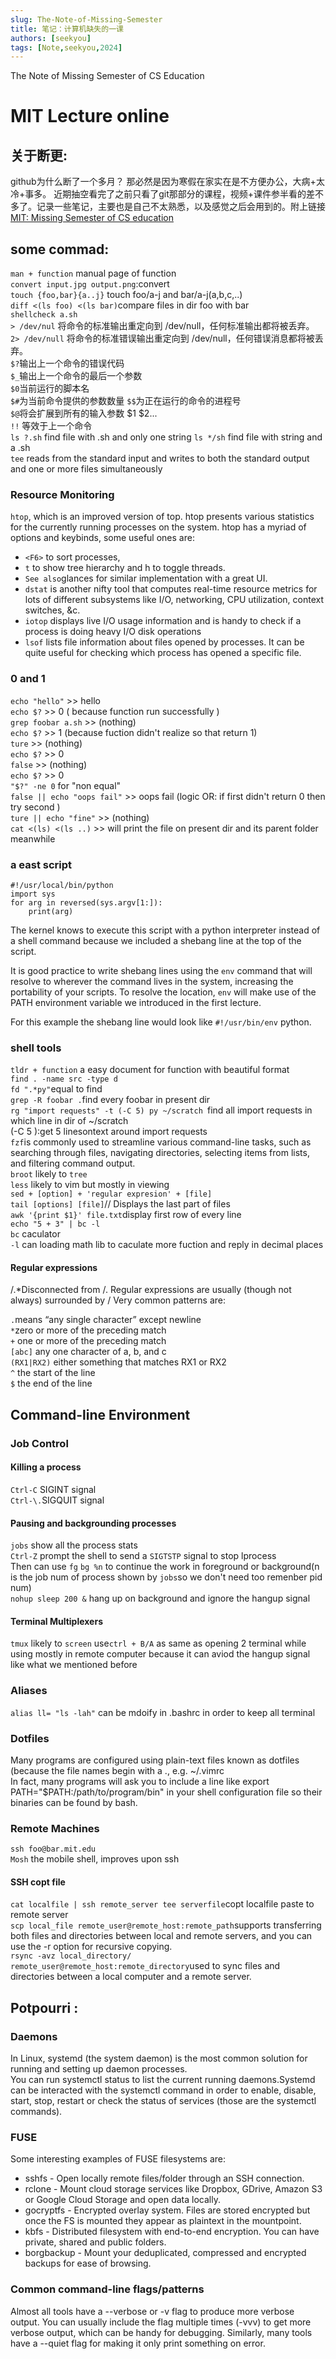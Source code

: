```yaml
---
slug: The-Note-of-Missing-Semester
title: 笔记：计算机缺失的一课
authors: [seekyou]
tags: [Note,seekyou,2024]
---
```

The Note of Missing Semester of CS Education
<!-- truncate -->
# MIT Lecture online 
## 关于断更:
github为什么断了一个多月？ 那必然是因为寒假在家实在是不方便办公，大病+太冷+事多。
近期抽空看完了之前只看了git那部分的课程，视频+课件参半看的差不多了。记录一些笔记，主要也是自己不太熟悉，以及感觉之后会用到的。附上链接[MIT: Missing Semester of CS education](https://openai.com )

## some commad:
`man + function` manual page of function  
`convert input.jpg output.png`:convert  
`touch {foo,bar}{a..j}` touch foo/a-j and bar/a-j(a,b,c,..)  
`diff <(ls foo) <(ls bar)`compare files in dir foo with bar  
`shellcheck a.sh`  
`> /dev/nul` 将命令的标准输出重定向到 /dev/null，任何标准输出都将被丢弃。  
`2> /dev/null` 将命令的标准错误输出重定向到 /dev/null，任何错误消息都将被丢弃。  
`$?`输出上一个命令的错误代码  
`$_`输出上一个命令的最后一个参数  
`$0`当前运行的脚本名  
`$#`为当前命令提供的参数数量
`$$`为正在运行的命令的进程号  
`$@`将会扩展到所有的输入参数 $1 $2...  
`!!` 等效于上一个命令  
`ls ?.sh` find file with .sh and only one string
`ls */sh` find file with string and a .sh  
`tee` reads from the standard input and writes to both the standard output and one or more files simultaneously

### Resource Monitoring
`htop`, which is an improved version of top. htop presents various statistics for the currently running processes on the system. htop has a myriad of options and keybinds, some useful ones are: 
- `<F6>` to sort processes, 
- `t` to show tree hierarchy and h to toggle threads. 
- `See also`glances for similar implementation with a great UI.
- `dstat` is another nifty tool that computes real-time resource metrics for lots of different subsystems like I/O, networking, CPU utilization, context switches, &c.
- `iotop` displays live I/O usage information and is handy to check if a process is doing heavy I/O disk operations
- `lsof` lists file information about files opened by processes. It can be quite useful for checking which process has opened a specific file.
### 0 and 1

`echo "hello"` >> hello  
`echo $?` >> 0 ( because function run successfully )  
`grep foobar a.sh` >> (nothing)  
`echo $?` >> 1 (because fuction didn't realize so that return 1)  
`ture` >> (nothing)  
`echo $?` >> 0  
`false` >> (nothing)  
`echo $?` >> 0  
`"$?" -ne 0` for "non equal"  
`false || echo "oops fail"` >> oops fail (logic OR: if first didn't return 0 then try second )  
`ture || echo "fine"` >> (nothing)  
`cat <(ls) <(ls ..)` >> will print the file on present dir and its parent folder meanwhile  

### a east script
```
#!/usr/local/bin/python
import sys
for arg in reversed(sys.argv[1:]):
    print(arg)
```
The kernel knows to execute this script with a python interpreter instead of a shell command because we included a shebang line at the top of the script.  

It is good practice to write shebang lines using the `env` command that will resolve to wherever the command lives in the system, increasing the portability of your scripts. To resolve the location, `env` will make use of the PATH environment variable we introduced in the first lecture. 

For this example the shebang line would look like `#!/usr/bin/env` python.

### shell tools

`tldr + function` a easy document for function with beautiful format  
`find . -name src -type d`  
`fd ".*py"`equal to find   
`grep -R foobar .`find every foobar in present dir  
`rg "import requests" -t (-C 5) py ~/scratch `find all import requests in which line in dir of ~/scratch  
(-C 5 ):get 5 linesontext around import requests  
`fzf`is commonly used to streamline various command-line tasks, such as searching through files, navigating directories, selecting items from lists, and filtering command output.  
`broot` likely to `tree`  
`less` likely to vim but mostly in viewing  
`sed + [option] + 'regular expresion' + [file] `  
`tail [options] [file]`// Displays the last part of files  
`awk '{print $1}' file.txt`display first row of every line  
`echo "5 + 3" | bc -l`    
`bc` caculator  
`-l` can loading math lib  to caculate more fuction and reply in decimal places  

#### Regular expressions

/.*Disconnected from /. Regular expressions are usually (though not always) surrounded by /
Very common patterns are:

`.`means “any single character” except newline  
`*`zero or more of the preceding match  
`+` one or more of the preceding match  
`[abc]` any one character of a, b, and c  
`(RX1|RX2)` either something that matches RX1 or RX2  
`^` the start of the line  
`$` the end of the line  

## Command-line Environment  
### Job Control
#### Killing a process

`Ctrl-C` SIGINT signal  
`Ctrl-\.`SIGQUIT signal  

#### Pausing and backgrounding processes

`jobs` show all the process stats   
`Ctrl-Z` prompt the shell to send a `SIGTSTP` signal to stop lprocess  
Then can use `fg` `bg %n` to continue the work in foreground or background(n is the job num of process shown by `jobs`so we don't need too remenber pid num)  
`nohup sleep 200 &` hang up on background and ignore the hangup signal   

#### Terminal Multiplexers
`tmux` likely to `screen` use`ctrl + B/A` as same as opening 2 terminal while using mostly in remote computer because it can aviod the hangup signal like what we mentioned before

### Aliases
`alias ll= "ls -lah"`  can be mdoify in .bashrc in order to keep all terminal 

### Dotfiles
Many programs are configured using plain-text files known as dotfiles (because the file names begin with a ., e.g. ~/.vimrc  
In fact, many programs will ask you to include a line like export PATH="$PATH:/path/to/program/bin" in your shell configuration file so their binaries can be found by bash.  

### Remote Machines
`ssh foo@bar.mit.edu`  
`Mosh` the mobile shell, improves upon ssh  

#### SSH copt file 
`cat localfile | ssh remote_server tee serverfile`copt localfile paste to remote server  
`scp local_file remote_user@remote_host:remote_path`supports transferring both files and directories between local and remote servers, and you can use the -r option for recursive copying.  
`rsync -avz local_directory/ remote_user@remote_host:remote_directory`used to sync files and directories between a local computer and a remote server.  
## Potpourri :
### Daemons 
In Linux, systemd (the system daemon) is the most common solution for running and setting up daemon processes.  
You can run systemctl status to list the current running daemons.Systemd can be interacted with the systemctl command in order to enable, disable, start, stop, restart or check the status of services (those are the systemctl commands).
### FUSE
Some interesting examples of FUSE filesystems are:  

* sshfs - Open locally remote files/folder through an SSH connection.
* rclone - Mount cloud storage services like Dropbox, GDrive, Amazon S3 or Google Cloud Storage and open data locally.
* gocryptfs - Encrypted overlay system. Files are stored encrypted but once the FS is mounted they appear as plaintext in the mountpoint.
* kbfs - Distributed filesystem with end-to-end encryption. You can have private, shared and public folders.
* borgbackup - Mount your deduplicated, compressed and encrypted backups for ease of browsing.
### Common command-line flags/patterns
Almost all tools have a --verbose or -v flag to produce more verbose output. You can usually include the flag multiple times (-vvv) to get more verbose output, which can be handy for debugging. Similarly, many tools have a --quiet flag for making it only print something on error.


